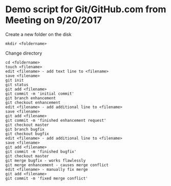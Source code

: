 # Demo script for Git/GitHub.com from Meeting on 9/20/2017

Create a new folder on the disk

	mkdir <foldername>

Change directory

	cd <foldername>
	touch <filename>
	edit <filename> - add text line to <filename>
	save <filename>
	git init
	git status
	git add <filename>
	git commit -m 'initial commit'
	git branch enhancement
	git checkout enhancement
	edit <filename> - add additional line to <filename>
	save <filename>
	git add <filename>
	git commit -m 'finished enhancement request'
	git checkout master
	git branch bugfix
	git checkout bugfix
	edit <filename> - add additional line to <filename>
	save <filename>
	git add <filename>
	git commit -m 'finished bugfix'
	git checkout master
	git merge bugfix - works flawlessly
	git merge enhancement - causes merge conflict
	edit <filename> - manually fix merge
	git add <filename>
	git commit -m 'fixed merge conflict'

